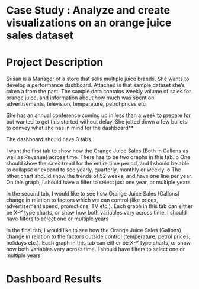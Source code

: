 # Case Study : Analyze and create visualizations on an orange juice sales dataset



# Project Description

Susan is a Manager of a store that sells multiple juice brands. She wants to develop a performance dashboard. Attached is that sample dataset she’s taken a from the past. The sample data contains weekly volume of sales for orange juice, and information about how much was spent on advertisements, television, temperature, petrol prices etc

She has an annual conference coming up in less than a week to prepare for, but wanted to get this started without delay. She jotted down a few bullets to convey what she has in mind for the dashboard**

The dashboard should have 3 tabs.

I want the first tab to show how the Orange Juice Sales (Both in Gallons as well as Revenue) across time. There has to be two graphs in this tab. o One should show the sales trend for the entire time period, and I should be able to collapse or expand to see yearly, quarterly, monthly or weekly. o The other chart should show the trends of 52 weeks, and have one line per year. On this graph, I should have a filter to select just one year, or multiple years.

In the second tab, I would like to see how Orange Juice Sales (Gallons) change in relation to factors which we can control (like prices, advertisement spend, promotions, TV etc.). Each graph in this tab can either be X-Y type charts, or show how both variables vary across time. I should have filters to select one or multiple years

In the final tab, I would like to see how the Orange Juice Sales (Gallons) change in relation to the factors outside control (temperature, petrol prices, holidays etc.). Each graph in this tab can either be X-Y type charts, or show how both variables vary across time. I should have filters to select one or multiple years

# Dashboard Results

